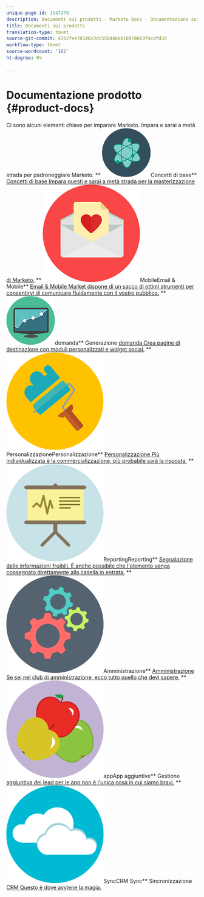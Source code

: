 ```yaml
---
unique-page-id: 1147279
description: Documenti sui prodotti - Marketo Docs - Documentazione sui prodotti
title: Documenti sui prodotti
translation-type: tm+mt
source-git-commit: 47b2fee7d146c3dc558d4bbb10070683f4cdfd3d
workflow-type: tm+mt
source-wordcount: '162'
ht-degree: 0%

---
```



# Documentazione prodotto {#product-docs}

Ci sono alcuni elementi chiave per imparare Marketo. Impara e sarai a metà strada per padroneggiare Marketo.
** ![Concetti di base](assets/education-science-12.png)Concetti di base** [Concetti di base Impara questi e sarai a metà strada per la masterizzazione di Marketo.](product-docs/core-marketo-concepts.md)     **  ![Email &amp; ](assets/valentine-day-10.png)MobileEmail &amp; Mobile**  [Email &amp; Mobile Market dispone di un sacco di ottimi strumenti per consentirvi di comunicare fluidamente con il vostro pubblico.](https://docs.marketo.com/pages/viewpage.action?pageId=557076)     **  ![Generazione ](assets/seo-04.png)domanda** Generazione  [domanda Crea pagine di destinazione con moduli personalizzati e widget social.](product-docs/demand-generation.md)     **  ![](assets/graphic-design-tools-19.png)PersonalizzazionePersonalizzazione**  [Personalizzazione Più individualizzata è la commercializzazione, più probabile sarà la risposta.](product-docs/personalization.md)     **  ![](assets/office-21.png)ReportingReporting**  [Segnalazione delle informazioni fruibili. È anche possibile che l&#39;elemento venga consegnato direttamente alla casella in entrata.](product-docs/reporting.md)     **  ![](assets/technology-08.png)Amministrazione**  [Amministrazione Se sei nel club di amministrazione, ecco tutto quello che devi sapere.](https://docs.marketo.com/display/DOCS/Administration)     **  ![Ulteriori ](assets/food-10.png)appApp aggiuntive** Gestione  [aggiuntiva dei lead per le app non è l&#39;unica cosa in cui siamo bravi.](product-docs/additional-apps.md)     **  ![CRM ](assets/seo-33.png)SyncCRM Sync** Sincronizzazione  [CRM Questo è dove avviene la magia.](product-docs/crm-sync.md)